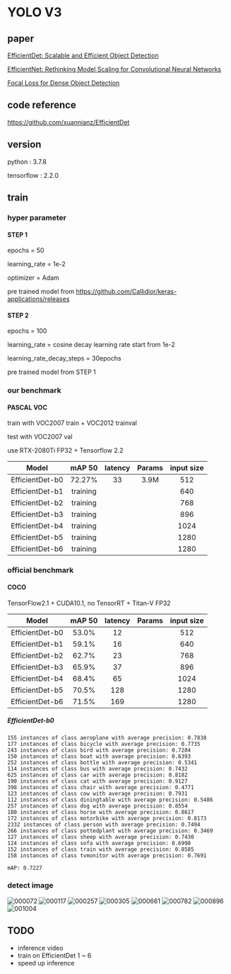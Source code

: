 # YOLO V3

## paper
[EfficientDet: Scalable and Efficient Object Detection](https://arxiv.org/abs/1911.09070)

[EfficientNet: Rethinking Model Scaling for Convolutional Neural Networks](https://arxiv.org/abs/1905.11946)

[Focal Loss for Dense Object Detection](https://arxiv.org/abs/1708.02002)

## code reference

https://github.com/xuannianz/EfficientDet

## version

python : 3.7.8

tensorflow : 2.2.0

## train

### hyper parameter

#### STEP 1

epochs = 50

learning_rate = 1e-2

optimizer = Adam

pre trained model from https://github.com/Callidior/keras-applications/releases

#### STEP 2

epochs = 100

learning_rate = cosine decay learning rate start from 1e-2

learning_rate_decay_steps = 30epochs

pre trained model from STEP 1

### our benchmark

#### PASCAL VOC
train with VOC2007 train + VOC2012 trainval

test with VOC2007 val

use RTX-2080Ti FP32 + Tensorflow 2.2

|Model|mAP 50|latency|Params|input size|
|:------:|:---:|:---:|:---:|:---:|
|EfficientDet-b0|72.27%|33|3.9M|512|
|EfficientDet-b1|training| | |640|
|EfficientDet-b2|training| | |768|
|EfficientDet-b3|training| | |896|
|EfficientDet-b4|training| | |1024|
|EfficientDet-b5|training| | |1280|
|EfficientDet-b6|training| | |1280|

### official benchmark

#### COCO

TensorFlow2.1 + CUDA10.1, no TensorRT + Titan-V FP32

|Model|mAP 50|latency|Params|input size|
|:------:|:---:|:---:|:---:|:---:|
|EfficientDet-b0|53.0%|12| |512|
|EfficientDet-b1|59.1%|16| |640|
|EfficientDet-b2|62.7%|23| |768|
|EfficientDet-b3|65.9%|37| |896|
|EfficientDet-b4|68.4%|65| |1024|
|EfficientDet-b5|70.5%|128| |1280|
|EfficientDet-b6|71.5%|169| |1280|

##### EfficientDet-b0
    155 instances of class aeroplane with average precision: 0.7838
    177 instances of class bicycle with average precision: 0.7735
    243 instances of class bird with average precision: 0.7284
    150 instances of class boat with average precision: 0.6393
    252 instances of class bottle with average precision: 0.5341
    114 instances of class bus with average precision: 0.7432
    625 instances of class car with average precision: 0.8182
    190 instances of class cat with average precision: 0.9127
    398 instances of class chair with average precision: 0.4771
    123 instances of class cow with average precision: 0.7931
    112 instances of class diningtable with average precision: 0.5486
    257 instances of class dog with average precision: 0.8554
    180 instances of class horse with average precision: 0.8617
    172 instances of class motorbike with average precision: 0.8173
    2332 instances of class person with average precision: 0.7494
    266 instances of class pottedplant with average precision: 0.3469
    127 instances of class sheep with average precision: 0.7430
    124 instances of class sofa with average precision: 0.6998
    152 instances of class train with average precision: 0.8585
    158 instances of class tvmonitor with average precision: 0.7691
    
    mAP: 0.7227




    
### detect image
![000072](https://user-images.githubusercontent.com/24911666/98916827-fc718500-250e-11eb-8244-dca42f63aaa7.jpg)
![000117](https://user-images.githubusercontent.com/24911666/98916835-fda2b200-250e-11eb-9fea-507cb2d97fa7.jpg)
![000257](https://user-images.githubusercontent.com/24911666/98916837-fe3b4880-250e-11eb-8c11-7aa0322d766d.jpg)
![000305](https://user-images.githubusercontent.com/24911666/98916840-fed3df00-250e-11eb-8704-7b9afde774dc.jpg)
![000661](https://user-images.githubusercontent.com/24911666/98916841-fed3df00-250e-11eb-98bc-b46b606e88d4.jpg)
![000782](https://user-images.githubusercontent.com/24911666/98916845-ff6c7580-250e-11eb-9258-b0e6fdc48d73.jpg)
![000896](https://user-images.githubusercontent.com/24911666/98916846-ff6c7580-250e-11eb-80d8-1ce8744a6fcd.jpg)
![001004](https://user-images.githubusercontent.com/24911666/98916848-00050c00-250f-11eb-8613-92b28481f3b0.jpg)


## TODO
- inference video
- train on EfficientDet 1 ~ 6
- speed up inference
